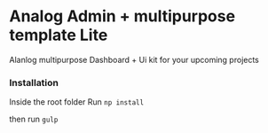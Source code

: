 # Analog Admin + multipurpose template Lite

Alanlog multipurpose Dashboard + Ui kit for your upcoming projects

### Installation

Inside the root folder Run 
`np install`

then run
`gulp`
